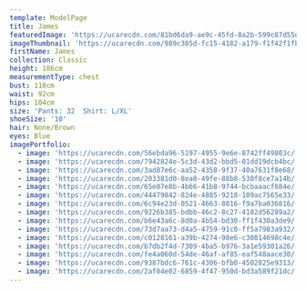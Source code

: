 ```yaml
---
template: ModelPage
title: James
featuredImage: 'https://ucarecdn.com/81bd6da9-ae9c-45fd-8a2b-599c87d55e26/'
imageThumbnail: 'https://ucarecdn.com/989c385d-fc15-4182-a179-f1f42f1fb447/'
firstName: James
collection: Classic
height: 186cm
measurementType: chest
bust: 110cm
waist: 92cm
hips: 104cm
size: 'Pants: 32  Shirt: L/XL'
shoeSize: '10'
hair: None/Brown
eyes: Blue
imagePortfolio:
  - image: 'https://ucarecdn.com/56ebda96-5197-4955-9e6e-8742ff49803c/'
  - image: 'https://ucarecdn.com/7942824e-5c3d-43d2-bbd5-01dd19dcb4bc/'
  - image: 'https://ucarecdn.com/3ad87e6c-aa52-4358-9f37-40a7631f8e68/'
  - image: 'https://ucarecdn.com/203381d0-8ea0-49fe-88b8-530f8ce7a14b/'
  - image: 'https://ucarecdn.com/65e07e8b-4b66-41b8-9744-bcbaaacf684e/'
  - image: 'https://ucarecdn.com/44479842-824e-4885-9218-109ac7565e33/'
  - image: 'https://ucarecdn.com/6c94e23d-0521-4663-8016-f9a7ba036816/'
  - image: 'https://ucarecdn.com/9226b385-bdbb-46c2-8c27-4182d56289a2/'
  - image: 'https://ucarecdn.com/b6e43a6c-8d0a-4b54-bd30-ff1f430a3de9/'
  - image: 'https://ucarecdn.com/73d7aa73-d4a5-4759-91c0-ff5a7983a932/'
  - image: 'https://ucarecdn.com/c0128161-a39b-4274-98e6-c30814698c4e/'
  - image: 'https://ucarecdn.com/b7db2f4d-7309-4ba5-b976-3a1e59301a26/'
  - image: 'https://ucarecdn.com/fe4a060d-54de-46af-af85-eaf548aace30/'
  - image: 'https://ucarecdn.com/9387bdc6-761c-4306-bfb0-4502825e9313/'
  - image: 'https://ucarecdn.com/2af04e02-6859-4f47-950d-bd3a589f21dc/'
---
```



